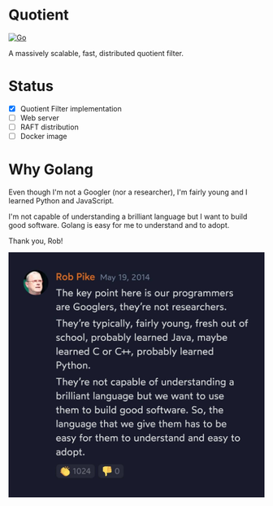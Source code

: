 # Quotient

[![Go](https://github.com/micheleriva/quotient/actions/workflows/go.yml/badge.svg)](https://github.com/micheleriva/quotient/actions/workflows/go.yml)

A massively scalable, fast, distributed quotient filter.

# Status

- [x] Quotient Filter implementation 
- [ ] Web server
- [ ] RAFT distribution
- [ ] Docker image

# Why Golang

Even though I'm not a Googler (nor a researcher), I'm fairly young and I learned Python and JavaScript.

I'm not capable of understanding a brilliant language but I want to build good software. Golang is easy for me to understand and to adopt.

Thank you, Rob!

![I'm dumb](/misc/imdumb.jpg)